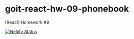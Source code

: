 # goit-react-hw-09-phonebook
[React] Homework #9

[![Netlify Status](https://api.netlify.com/api/v1/badges/50540281-1d1f-4e8f-bceb-f56abfdf6acd/deploy-status)](https://app.netlify.com/sites/meatyrenegade-goit-react-hw-09-phonebook/deploys)
